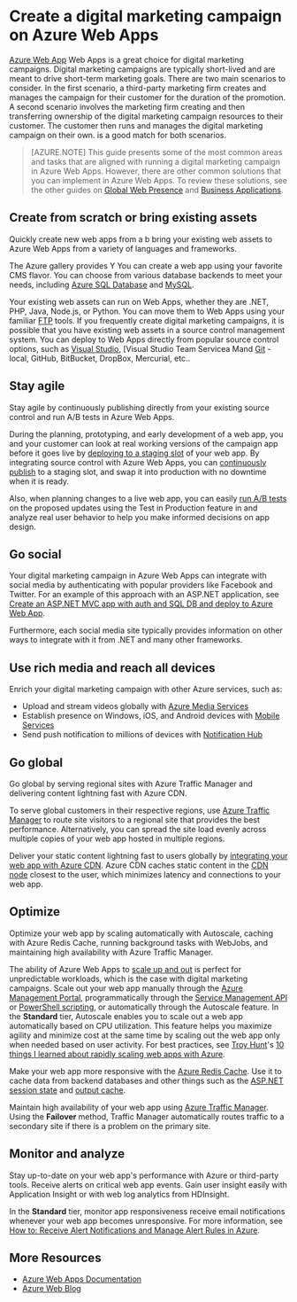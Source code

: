 <properties 
	pageTitle="Create a digital marketing campaign on Azure Web Apps" 
	description="This guide provides a technical overview of how to use Azure Web Apps to create digital marketing campaigns. This includes deployment, social media integration, scaling strategies, and monitoring." 
	editor="jimbe" 
	manager="wpickett" 
	authors="cephalin" 
	services="app-service\web" 
	documentationCenter=""/>

<tags
	ms.service="app-service-web"
	ms.date="12/10/2015"
	wacn.date=""/>

# Create a digital marketing campaign on Azure Web Apps
[Azure Web App](/documentation/services/web-sites/) Web Apps is a great choice for digital marketing campaigns. Digital marketing campaigns are typically short-lived and are meant to drive short-term marketing goals. There are two main scenarios to consider. In the first scenario, a third-party marketing firm creates and manages the campaign for their customer for the duration of the promotion. A second scenario involves the marketing firm creating and then transferring ownership of the digital marketing campaign resources to their customer. The customer then runs and manages the digital marketing campaign on their own. is a good match for both scenarios. 

> [AZURE.NOTE]
> This guide presents some of the most common areas and tasks that are aligned with running a digital marketing campaign in Azure Web Apps. However, there are other common solutions that you can implement in Azure Web Apps. To review these solutions, see the other guides on [Global Web Presence](/documentation/articles/web-sites-global-web-presence-solution-overview) and [Business Applications](/documentation/articles/web-sites-business-application-solution-overview).

## Create from scratch or bring existing assets

Quickly create new web apps from a b bring your existing web assets to Azure Web Apps from a variety of languages and frameworks.

The Azure gallery provides Y You can create a web app using your favorite CMS flavor. You can choose from various database backends to meet your needs, including [Azure SQL Database] and [MySQL].

Your existing web assets can run on Web Apps, whether they are .NET, PHP, Java, Node.js, or Python. You can move them to Web Apps using your familiar [FTP] tools. If you frequently create digital marketing campaigns, it is possible that you have existing web assets in a source control management system. You can deploy to Web Apps directly from popular source control options, such as [Visual Studio], [Visual Studio Team Servicea Mand [Git] - local, GitHub, BitBucket, DropBox, Mercurial, etc..

## Stay agile

Stay agile by continuously publishing directly from your existing source control and run A/B tests in Azure Web Apps. 

During the planning, prototyping, and early development of a web app, you and your customer can look at real working versions of the campaign app before it goes live by [deploying to a staging slot] of your web app. By integrating source control with Azure Web Apps, you can [continuously publish] to a staging slot, and swap it into production with no downtime when it is ready. 

Also, when planning changes to a live web app, you can easily [run A/B tests] on the proposed updates using the Test in Production feature in and analyze real user behavior to help you make informed decisions on app design.


## Go social

Your digital marketing campaign in Azure Web Apps can integrate with social media by authenticating with popular providers like Facebook and Twitter. For an example of this approach with an ASP.NET application, see [Create an ASP.NET MVC app with auth and SQL DB and deploy to Azure Web App]. 

Furthermore, each social media site typically provides information on other ways to integrate with it from .NET and many other frameworks.

## Use rich media and reach all devices

Enrich your digital marketing campaign with other Azure services, such as:

-  Upload and stream videos globally with [Azure Media Services]
-  Establish presence on Windows, iOS, and Android devices with [Mobile Services]
-  Send push notification to millions of devices with [Notification Hub]

## Go global

Go global by serving regional sites with Azure Traffic Manager and delivering content lightning fast with Azure CDN.

To serve global customers in their respective regions, use [Azure Traffic Manager] to route site visitors to a regional site that provides the best performance. Alternatively, you can spread the site load evenly across multiple copies of your web app hosted in multiple regions.

Deliver your static content lightning fast to users globally by [integrating your web app with Azure CDN]. Azure CDN caches static content in the [CDN node] closest to the user, which minimizes latency and connections to your web app.

## Optimize

Optimize your web app by scaling automatically with Autoscale, caching with Azure Redis Cache, running background tasks with WebJobs, and maintaining high availability with Azure Traffic Manager.

The ability of Azure Web Apps to [scale up and out] is perfect for unpredictable workloads, which is the case with digital marketing campaigns. Scale out your web app manually through the [Azure Management Portal](https://manage.windowsazure.cn/), programmatically through the [Service Management API] or [PowerShell scripting], or automatically through the Autoscale feature. In the **Standard** tier, Autoscale enables you to scale out a web app automatically based on CPU utilization. This feature helps you maximize agility and minimize cost at the same time by scaling out the web app only when needed based on user activity. For best practices, see [Troy Hunt]'s [10 things I learned about rapidly scaling web apps with Azure].

Make your web app more responsive with the [Azure Redis Cache]. Use it to cache data from backend databases and other things such as the [ASP.NET session state] and [output cache].

Maintain high availability of your web app using [Azure Traffic Manager]. Using the **Failover** method, Traffic Manager automatically routes traffic to a secondary site if there is a problem on the primary site.

## Monitor and analyze

Stay up-to-date on your web app's performance with Azure or third-party tools. Receive alerts on critical web app events. Gain user insight easily with Application Insight or with web log analytics from HDInsight. 

In the **Standard** tier, monitor app responsiveness receive email notifications whenever your web app becomes unresponsive. For more information, see [How to: Receive Alert Notifications and Manage Alert Rules in Azure].

## More Resources

- [Azure Web Apps Documentation](/home/features/web-site/)
- [Azure Web Blog](/blog/tags/网站/)

[Azure Web App]: /home/features/web-site/


[MySQL]: /documentation/articles/web-sites-php-mysql-deploy-use-git
[Azure SQL Database]: /documentation/articles/web-sites-dotnet-deploy-aspnet-mvc-app-membership-oauth-sql-database
[FTP]: /documentation/articles/web-sites-deploy#ftp
[Visual Studio]: /documentation/articles/web-sites-dotnet-get-started

[Git]: /documentation/articles/web-sites-publish-source-control

[deploying to a staging slot]: /documentation/articles/web-sites-staged-publishing
[continuously publish]:http://rickrainey.com/2014/01/21/continuous-deployment-github-with-azure-web-sites-and-staged-publishing/
[run A/B tests]:http://blogs.msdn.com/b/tomholl/archive/2014/11/10/a-b-testing-with-azure-websites.aspx

[Create an ASP.NET MVC app with auth and SQL DB and deploy to Azure Web App]: /documentation/articles/web-sites-dotnet-deploy-aspnet-mvc-app-membership-oauth-sql-database

[Azure Media Services]:http://blogs.technet.com/b/cbernier/archive/2013/09/03/windows-azure-media-services-and-web-sites.aspx

[Mobile Services]: /documentation/articles/mobile-services-dotnet-backend-windows-store-dotnet-push-notifications-app-users
[Notification Hub]: /documentation/articles/mobile-services-dotnet-backend-windows-store-dotnet-push-notifications-app-users

[Azure Traffic Manager]:http://www.hanselman.com/blog/CloudPowerHowToScaleAzureWebsitesGloballyWithTrafficManager.aspx
[integrating your web app with Azure CDN]: /documentation/articles/cdn-websites-with-cdn
[CDN node]:https://msdn.microsoft.com/zh-cn/library/azure/gg680302.aspx

[scale up and out]:/manage/services/web-sites/how-to-scale-websites/
[Azure Management Portal]:http://manage.windowsazure.cn/
[Service Management API]:http://msdn.microsoft.com/zh-cn/library/azure/ee460799.aspx
[PowerShell scripting]:http://msdn.microsoft.com/zh-cn/library/azure/jj152841.aspx
[Troy Hunt]:https://twitter.com/troyhunt
[10 things I learned about rapidly scaling web apps with Azure]:http://www.troyhunt.com/2014/09/10-things-i-learned-about-rapidly.html
[Azure Redis Cache]:/blog/2014/06/05/mvc-movie-app-with-azure-redis-cache-in-15-minutes/
[ASP.NET session state]:https://msdn.microsoft.com/zh-cn/library/azure/dn690522.aspx
[output cache]:https://msdn.microsoft.com/zh-cn/library/azure/dn798898.aspx

[quick glance]:/documentation/articles/web-sites-monitor/
[Azure Application Insights]:http://blogs.msdn.com/b/visualstudioalm/archive/2015/01/07/application-insights-and-azure-websites.aspx
[New Relic]:/develop/net/how-to-guides/new-relic/
[How to: Receive Alert Notifications and Manage Alert Rules in Azure]:http://msdn.microsoft.com/zh-cn/library/azure/dn306638.aspx

  
  [gitstaging]:http://www.bradygaster.com/post/multiple-environments-with-windows-azure-web-sites  
 
